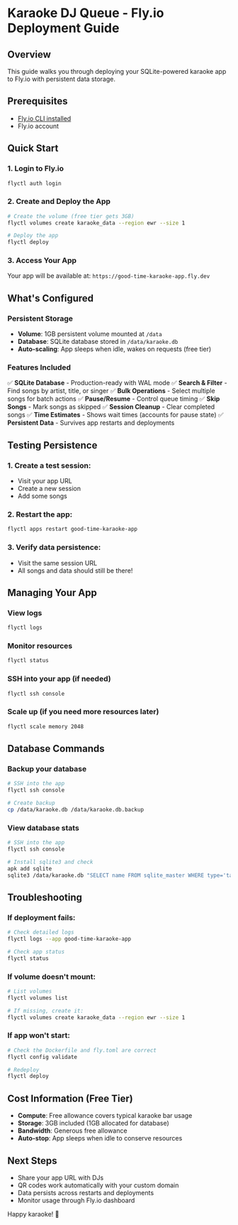 # Karaoke DJ Queue - Fly.io Deployment Guide

## Overview
This guide walks you through deploying your SQLite-powered karaoke app to Fly.io with persistent data storage.

## Prerequisites
- [Fly.io CLI installed](https://fly.io/docs/hands-on/install-flyctl/)
- Fly.io account

## Quick Start

### 1. Login to Fly.io
```bash
flyctl auth login
```

### 2. Create and Deploy the App
```bash
# Create the volume (free tier gets 3GB)
flyctl volumes create karaoke_data --region ewr --size 1

# Deploy the app
flyctl deploy
```

### 3. Access Your App
Your app will be available at: `https://good-time-karaoke-app.fly.dev`

## What's Configured

### Persistent Storage
- **Volume**: 1GB persistent volume mounted at `/data`
- **Database**: SQLite database stored in `/data/karaoke.db`
- **Auto-scaling**: App sleeps when idle, wakes on requests (free tier)

### Features Included
✅ **SQLite Database** - Production-ready with WAL mode
✅ **Search & Filter** - Find songs by artist, title, or singer
✅ **Bulk Operations** - Select multiple songs for batch actions
✅ **Pause/Resume** - Control queue timing
✅ **Skip Songs** - Mark songs as skipped
✅ **Session Cleanup** - Clear completed songs
✅ **Time Estimates** - Shows wait times (accounts for pause state)
✅ **Persistent Data** - Survives app restarts and deployments

## Testing Persistence

### 1. Create a test session:
- Visit your app URL
- Create a new session
- Add some songs

### 2. Restart the app:
```bash
flyctl apps restart good-time-karaoke-app
```

### 3. Verify data persistence:
- Visit the same session URL
- All songs and data should still be there!

## Managing Your App

### View logs
```bash
flyctl logs
```

### Monitor resources
```bash
flyctl status
```

### SSH into your app (if needed)
```bash
flyctl ssh console
```

### Scale up (if you need more resources later)
```bash
flyctl scale memory 2048
```

## Database Commands

### Backup your database
```bash
# SSH into the app
flyctl ssh console

# Create backup
cp /data/karaoke.db /data/karaoke.db.backup
```

### View database stats
```bash
# SSH into the app
flyctl ssh console

# Install sqlite3 and check
apk add sqlite
sqlite3 /data/karaoke.db "SELECT name FROM sqlite_master WHERE type='table';"
```

## Troubleshooting

### If deployment fails:
```bash
# Check detailed logs
flyctl logs --app good-time-karaoke-app

# Check app status
flyctl status
```

### If volume doesn't mount:
```bash
# List volumes
flyctl volumes list

# If missing, create it:
flyctl volumes create karaoke_data --region ewr --size 1
```

### If app won't start:
```bash
# Check the Dockerfile and fly.toml are correct
flyctl config validate

# Redeploy
flyctl deploy
```

## Cost Information (Free Tier)
- **Compute**: Free allowance covers typical karaoke bar usage
- **Storage**: 3GB included (1GB allocated for database)
- **Bandwidth**: Generous free allowance
- **Auto-stop**: App sleeps when idle to conserve resources

## Next Steps
- Share your app URL with DJs
- QR codes work automatically with your custom domain
- Data persists across restarts and deployments
- Monitor usage through Fly.io dashboard

Happy karaoke! 🎤